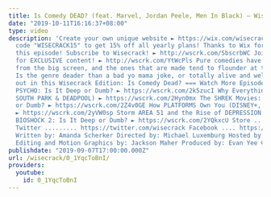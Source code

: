 ```yaml
---
title: Is Comedy DEAD? (feat. Marvel, Jordan Peele, Men In Black) – Wisecrack Edition
date: "2019-10-11T16:16:37+08:00"
type: video
description: 'Create your own unique website ► https://wix.com/wisecrack Use promo
  code "WISECRACK15" to get 15% off all yearly plans! Thanks to Wix for sponsoring
  this episode! Subscribe to Wisecrack! ► http://wscrk.com/SbscrbWC Join WisecrackPLUS
  for EXCLUSIVE content! ► http://wscrk.com/YtWcPls Pure comedies have all but vanished
  from the big screen, and the ones that are made tend to flounder at the box office.
  Is the genre deader than a bad yo mama joke, or totally alive and well? Let’s find
  out in this Wisecrack Edition: Is Comedy Dead? === Watch More Episodes! === AMERICAN
  PSYCHO: Is It Deep or Dumb? ► https://wscrk.com/2k5zucI Why Everything is META (feat.
  SOUTH PARK & DEADPOOL) ► https://wscrk.com/2Hyn0mx The SHREK Movies: Are They Deep
  or Dumb? ► https://wscrk.com/2Z4v0GE How PLATFORMS Own You (DISNEY+, NETFLIX, UBER)
  ► https://wscrk.com/2yVW0sp Storm AREA 51 and the Rise of DEPRESSION MEMES ► https://wscrk.com/31FU2sl
  BIOSHOCK 2: Is It Deep or Dumb? ► https://wscrk.com/2YQkxcU Store ........... http://wisecrackstore.com
  Twitter ......... https://twitter.com/wisecrack Facebook .... https://facebook.com/wisecrackedu
  Written by: Amanda Scherker Directed by: Michael Luxemburg Hosted by: Michael Burns
  Editing and Motion Graphics by: Jackson Maher Produced by: Evan Yee © 2019 Wisecrack'
publishdate: "2019-09-07T17:00:00.000Z"
url: /wisecrack/0_1YqcToBnI/
providers:
  youtube:
    id: 0_1YqcToBnI
---
```

